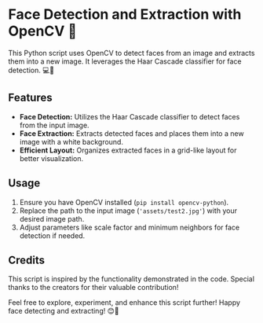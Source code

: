 # Face Detection and Extraction with OpenCV 👤

This Python script uses OpenCV to detect faces from an image and extracts them into a new image. It leverages the Haar Cascade classifier for face detection. 💻📸

## Features
- **Face Detection:** Utilizes the Haar Cascade classifier to detect faces from the input image.
- **Face Extraction:** Extracts detected faces and places them into a new image with a white background.
- **Efficient Layout:** Organizes extracted faces in a grid-like layout for better visualization.

## Usage
1. Ensure you have OpenCV installed (`pip install opencv-python`).
2. Replace the path to the input image (`'assets/test2.jpg'`) with your desired image path.
3. Adjust parameters like scale factor and minimum neighbors for face detection if needed.

## Credits
This script is inspired by the functionality demonstrated in the code. Special thanks to the creators for their valuable contribution!

Feel free to explore, experiment, and enhance this script further! Happy face detecting and extracting! 😊🚀
